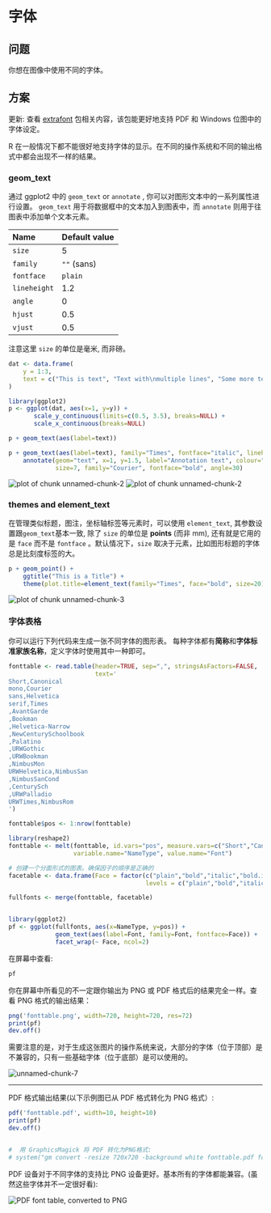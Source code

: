 # 字体
## 问题
你想在图像中使用不同的字体。
## 方案

更新: 查看 [extrafont](https://github.com/wch/extrafont) 包相关内容，该包能更好地支持 PDF 和 Windows 位图中的字体设定。 

R 在一般情况下都不能很好地支持字体的显示。在不同的操作系统和不同的输出格式中都会出现不一样的结果。


### geom_text

通过 ggplot2 中的 `geom_text` or `annotate` , 你可以对图形文本中的一系列属性进行设置。 `geom_text` 用于将数据框中的文本加入到图表中，而  `annotate` 则用于往图表中添加单个文本元素。


Name | Default value
:---|:---
`size` | 5
`family` |`""` (sans)
`fontface` | `plain`
`lineheight` |	1.2
`angle` |	0
`hjust` |	0.5
`vjust` |	0.5

注意这里 `size` 的单位是毫米, 而非磅。
```r
dat <- data.frame(
    y = 1:3,
    text = c("This is text", "Text with\nmultiple lines", "Some more text")
)

library(ggplot2)
p <- ggplot(dat, aes(x=1, y=y)) + 
       scale_y_continuous(limits=c(0.5, 3.5), breaks=NULL) +
       scale_x_continuous(breaks=NULL)

p + geom_text(aes(label=text))

p + geom_text(aes(label=text), family="Times", fontface="italic", lineheight=.8) +
    annotate(geom="text", x=1, y=1.5, label="Annotation text", colour="red",
             size=7, family="Courier", fontface="bold", angle=30)
```
![plot of chunk unnamed-chunk-2](http://www.cookbook-r.com/Graphs/Fonts/figure/unnamed-chunk-2-1.png)
![plot of chunk unnamed-chunk-2](http://www.cookbook-r.com/Graphs/Fonts/figure/unnamed-chunk-2-2.png)

### themes and element_text

在管理类似标题，图注，坐标轴标签等元素时，可以使用 `element_text`, 其参数设置跟`geom_text`基本一致, 除了  `size` 的单位是 **points** (而非 mm), 还有就是它用的是 `face` 而不是 `fontface` 。默认情况下，`size` 取决于元素，比如图形标题的字体总是比刻度标签的大。
```r
p + geom_point() +
    ggtitle("This is a Title") +
    theme(plot.title=element_text(family="Times", face="bold", size=20))
```
![plot of chunk unnamed-chunk-3](http://www.cookbook-r.com/Graphs/Fonts/figure/unnamed-chunk-3-1.png)

### 字体表格
你可以运行下列代码来生成一张不同字体的图形表。 每种字体都有**简称**和**字体标准家族名称**，定义字体时使用其中一种即可。
```r
fonttable <- read.table(header=TRUE, sep=",", stringsAsFactors=FALSE,
                        text='
Short,Canonical
mono,Courier
sans,Helvetica
serif,Times
,AvantGarde
,Bookman
,Helvetica-Narrow
,NewCenturySchoolbook
,Palatino
,URWGothic
,URWBookman
,NimbusMon
URWHelvetica,NimbusSan
,NimbusSanCond
,CenturySch
,URWPalladio
URWTimes,NimbusRom
')

fonttable$pos <- 1:nrow(fonttable)

library(reshape2)
fonttable <- melt(fonttable, id.vars="pos", measure.vars=c("Short","Canonical"),
                  variable.name="NameType", value.name="Font")

# 创建一个分面形式的图表。确保因子的顺序是正确的
facetable <- data.frame(Face = factor(c("plain","bold","italic","bold.italic"),
                                      levels = c("plain","bold","italic","bold.italic")))

fullfonts <- merge(fonttable, facetable)


library(ggplot2)
pf <- ggplot(fullfonts, aes(x=NameType, y=pos)) + 
             geom_text(aes(label=Font, family=Font, fontface=Face)) +
             facet_wrap(~ Face, ncol=2)
```
在屏幕中查看:
```r
pf
```
你在屏幕中所看见的不一定跟你输出为 PNG 或 PDF 格式后的结果完全一样。查看 PNG 格式的输出结果： 

```r
png('fonttable.png', width=720, height=720, res=72)
print(pf)
dev.off()
```
需要注意的是，对于生成这张图片的操作系统来说，大部分的字体（位于顶部）是不兼容的，只有一些基础字体（位于底部）是可以使用的。

![unnamed-chunk-7](http://www.cookbook-r.com/Graphs/Fonts/figure/unnamed-chunk-7-1.png)



---
PDF 格式输出结果(以下示例图已从 PDF 格式转化为 PNG 格式）:
```r
pdf('fonttable.pdf', width=10, height=10)
print(pf)
dev.off()


#  用 GraphicsMagick 将 PDF 转化为PNG格式:
# system("gm convert -resize 720x720 -background white fonttable.pdf fonttable-pdf.png")
```
PDF 设备对于不同字体的支持比 PNG 设备更好。基本所有的字体都能兼容。(虽然这些字体并不一定很好看):

![PDF font table, converted to PNG](http://www.cookbook-r.com/Graphs/Fonts/fonttable-pdf.png)
